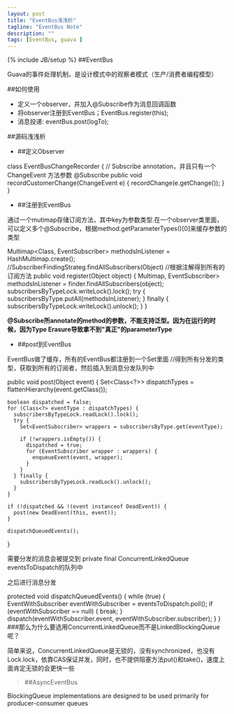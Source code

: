```yaml
---
layout: post
title: "EventBus浅浅析"
tagline: "EventBus Note"
description: ""
tags: [EventBus, guava ]
---
```

{% include JB/setup %}
##EventBus

Guava的事件处理机制，是设计模式中的观察者模式（生产/消费者编程模型）

##如何使用

*  定义一个observer，并加入@Subscribe作为消息回调函数
*  将observer注册到EventBus；EventBus.register(this);
*  消息投递: eventBus.post(logTo);

##源码浅浅析
*  ##定义Observer


class EventBusChangeRecorder {
    // Subscribe annotation，并且只有一个 ChangeEvent 方法参数
    @Subscribe
    public void recordCustomerChange(ChangeEvent e) {
        recordChange(e.getChange());
    }
}

* ##注册到EventBus

通过一个mutimap存储订阅方法，其中key为参数类型.在一个observer类里面，可以定义多个@Subscribe，根据method.getParameterTypes()[0]来缓存参数的类型


Multimap<Class<?>, EventSubscriber> methodsInListener = HashMultimap.create();
//SubscriberFindingStrateg.findAllSubscribers(Object)
//根据注解得到所有的订阅方法
public void register(Object object) {
    Multimap<Class<?>, EventSubscriber> methodsInListener =
        finder.findAllSubscribers(object);
    subscribersByTypeLock.writeLock().lock();
    try {
      subscribersByType.putAll(methodsInListener);
    } finally {
      subscribersByTypeLock.writeLock().unlock();
    }
  }

**@Subscribe所annotate的method的参数，不能支持泛型。因为在运行的时候，因为Type Erasure导致拿不到"真正"的parameterType**

* ##post到EventBus

EventBus做了缓存，所有的EventBus都注册到一个Set里面
//得到所有分发的类型，获取到所有的订阅者，然后插入到消息分发队列中

  public void post(Object event) {
    Set<Class<?>> dispatchTypes = flattenHierarchy(event.getClass());

    boolean dispatched = false;
    for (Class<?> eventType : dispatchTypes) {
      subscribersByTypeLock.readLock().lock();
      try {
        Set<EventSubscriber> wrappers = subscribersByType.get(eventType);

        if (!wrappers.isEmpty()) {
          dispatched = true;
          for (EventSubscriber wrapper : wrappers) {
            enqueueEvent(event, wrapper);
          }
        }
      } finally {
        subscribersByTypeLock.readLock().unlock();
      }
    }

    if (!dispatched && !(event instanceof DeadEvent)) {
      post(new DeadEvent(this, event));
    }

    dispatchQueuedEvents();
  }

需要分发的消息会被提交到
private final ConcurrentLinkedQueue<EventWithSubscriber> eventsToDispatch的队列中

之后进行消息分发

protected void dispatchQueuedEvents() {
    while (true) {
        EventWithSubscriber eventWithSubscriber = eventsToDispatch.poll();
        if (eventWithSubscriber == null) {
            break;
        }
    dispatch(eventWithSubscriber.event, eventWithSubscriber.subscriber);
    }
}
###那么为什么要选用ConcurrentLinkedQueue而不是LinkedBlockingQueue呢？

简单来说，ConcurrentLinkedQueue是无锁的，没有synchronized，也没有Lock.lock，依靠CAS保证并发，同时，也不提供阻塞方法put()和take()，速度上面肯定无锁的会更快一些

> ##AsyncEventBus

BlockingQueue implementations are designed to be used primarily for producer-consumer queues
